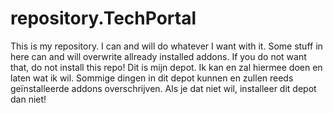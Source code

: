 # repository.TechPortal
This is my repository. I can and will do whatever I want with it. Some stuff in here can and will overwrite allready installed addons. If you do not want that, do not install this repo!  Dit is mijn depot. Ik kan en zal hiermee doen en laten wat ik wil. Sommige dingen in dit depot kunnen en zullen reeds geïnstalleerde addons overschrijven. Als je dat niet wil, installeer dit depot dan niet!
